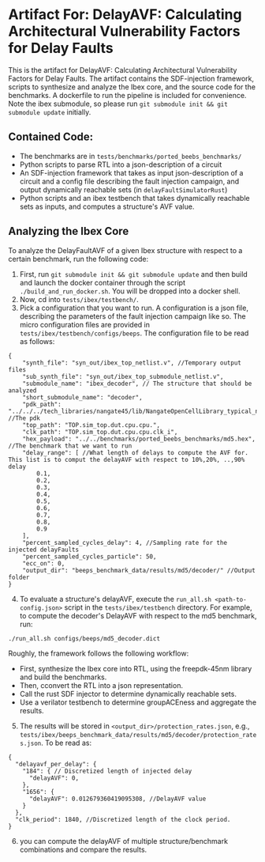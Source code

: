 # Artifact For: DelayAVF: Calculating Architectural Vulnerability Factors for Delay Faults
This is the artifact for DelayAVF: Calculating Architectural Vulnerability Factors for Delay Faults. The artifact contains the SDF-injection framework, scripts to synthesize and analyze the Ibex core, and the source code for the benchmarks. A dockerfile to run the pipeline is included for convenience. Note the ibex submodule, so please run `git submodule init && git submodule update` initially.

## Contained  Code:

* The benchmarks are in `tests/benchmarks/ported_beebs_benchmarks/`
* Python scripts to parse RTL into a json-description of a circuit
* An SDF-injection framework that takes as input json-description of a circuit and a config file describing the fault injection campaign, and output dynamically reachable sets (in `delayFaultSimulatorRust`)
* Python scripts and an ibex testbench that takes dynamically reachable sets as inputs, and computes a structure's AVF value. 


## Analyzing the Ibex Core 

To analyze the DelayFaultAVF of a given Ibex structure with respect to a certain benchmark, run the following code:
1. First, run `git submodule init && git submodule update` and then  build and launch the docker container through the script `./build_and_run_docker.sh`. You will be dropped into a docker shell. 
2. Now, cd into `tests/ibex/testbench/`. 
3. Pick a configuration that you want to run. A configuration is a json file, describing the parameters of the fault injection campaign like so. The micro configuration files are provided in 
`tests/ibex/testbench/configs/beeps`. The configuration file to be read as follows:
```
{
    "synth_file": "syn_out/ibex_top_netlist.v", //Temporary output files
    "sub_synth_file": "syn_out/ibex_top_submodule_netlist.v",
    "submodule_name": "ibex_decoder", // The structure that should be analyzed
    "short_submodule_name": "decoder",
    "pdk_path": "../../../tech_libraries/nangate45/lib/NangateOpenCellLibrary_typical_nocomplex.lib", //The pdk
    "top_path": "TOP.sim_top.dut.cpu.cpu.",
    "clk_path": "TOP.sim_top.dut.cpu.cpu.clk_i",
    "hex_payload": "../../benchmarks/ported_beebs_benchmarks/md5.hex", //The benchmark that we want to run
    "delay_range": [ //What length of delays to compute the AVF for. This list is to comput the delayAVF with respect to 10%,20%, ..,90% delay
        0.1,
        0.2,
        0.3,
        0.4,
        0.5,
        0.6,
        0.7,
        0.8,
        0.9
    ],
    "percent_sampled_cycles_delay": 4, //Sampling rate for the injected delayFaults
    "percent_sampled_cycles_particle": 50,
    "ecc_on": 0,
    "output_dir": "beeps_benchmark_data/results/md5/decoder/" //Output folder
}
```
4. To evaluate a structure's delayAVF, execute the `run_all.sh <path-to-config.json>` script in the `tests/ibex/testbench` directory.
For example, to compute the decoder's DelayAVF with respect to the md5 benchmark, run:
```
./run_all.sh configs/beeps/md5_decoder.dict
```
Roughly, the framework follows the following workflow: 
* First, synthesize the Ibex core into RTL, using the freepdk-45nm library and build the benchmarks.
* Then, cconvert the RTL into a json representation.
* Call the rust SDF injector to determine dynamically reachable sets.
* Use a verilator testbench to determine groupACEness and aggregate the results.
5. The results will be stored in `<output_dir>/protection_rates.json`, e.g., `tests/ibex/beeps_benchmark_data/results/md5/decoder/protection_rates.json`. To be read as:
```
{
  "delayavf_per_delay": {
    "184": { // Discretized length of injected delay
      "delayAVF": 0,
    },
    "1656": {
      "delayAVF": 0.012679360419095308, //DelayAVF value
    }
  },
  "clk_period": 1840, //Discretized length of the clock period.
}
```
6. you can compute the delayAVF of multiple structure/benchmark combinations and compare the results.
